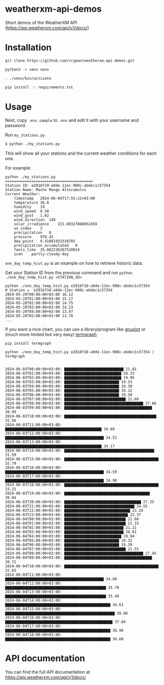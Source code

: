 # weatherxm-api-demos
Short demos of the WeatherXM API (https://api.weatherxm.com/api/v1/docs/)

# Installation

```bash
git clone https://github.com/vrypan/weatherxm-api-demos.git

python3 -m venv venv

. ./venv/bin/activate

pip install -r requirements.txt

```

# Usage 

Next, copy `.env.sample` to `.env` and edit it with your username and password.

Run `my_stations.py`

```bash
$ python ./my_stations.py
```

This will show all your stations and the current weather conditions for each one.

For example:

```
python ./my_stations.py
========================================
Station ID: e2816f10-a9de-11ec-900c-abdec1c57354
Station Name: Macho Mango Altocumulus
Current Weather:
	timestamp	2024-06-04T17:55:22+03:00
	temperature	36.8
	humidity	19
	wind_speed	0.58
	wind_gust	1.02
	wind_direction	148
	solar_irradiance	221.80327868852459
	uv_index	2
	precipitation	0
	pressure	979.43
	dew_point	9.41081931510785
	precipitation_accumulated	0
	feels_like	35.062236267520014
	icon	partly-cloudy-day
```

`one_day_temp_hist.py` is an example on how to retrieve historic data.

Get your Station ID from the previous command and run `python ./one_day_temp_hist.py <STATION_ID>`

```
python ./one_day_temp_hist.py e2816f10-a9de-11ec-900c-abdec1c57354
# Station =  e2816f10-a9de-11ec-900c-abdec1c57354
2024-05-28T00:00:00+03:00 16.12
2024-05-28T01:00:00+03:00 15.17
2024-05-28T02:00:00+03:00 14.75
2024-05-28T03:00:00+03:00 14.23
2024-05-28T04:00:00+03:00 13.97
2024-05-28T05:00:00+03:00 13.78
...
```

If you want a nice chart, you can use a library/program like [gnuplot](http://www.gnuplot.info) or (much more limited but very easy) [termgraph](https://github.com/mkaz/termgraph)

```
pip install termgraph

python ./one_day_temp_hist.py e2816f10-a9de-11ec-900c-abdec1c57354 | termgraph


2024-06-03T00:00:00+03:00: ▇▇▇▇▇▇▇▇▇▇▇▇▇▇▇▇▇▇▇▇▇▇▇▇▇▇▇ 21.01
2024-06-03T01:00:00+03:00: ▇▇▇▇▇▇▇▇▇▇▇▇▇▇▇▇▇▇▇▇▇▇▇▇▇▇ 20.33
2024-06-03T02:00:00+03:00: ▇▇▇▇▇▇▇▇▇▇▇▇▇▇▇▇▇▇▇▇▇▇▇▇▇▇ 19.96
2024-06-03T03:00:00+03:00: ▇▇▇▇▇▇▇▇▇▇▇▇▇▇▇▇▇▇▇▇▇▇▇▇▇ 19.53
2024-06-03T04:00:00+03:00: ▇▇▇▇▇▇▇▇▇▇▇▇▇▇▇▇▇▇▇▇▇▇▇▇▇ 19.30
2024-06-03T05:00:00+03:00: ▇▇▇▇▇▇▇▇▇▇▇▇▇▇▇▇▇▇▇▇▇▇▇▇▇ 19.12
2024-06-03T06:00:00+03:00: ▇▇▇▇▇▇▇▇▇▇▇▇▇▇▇▇▇▇▇▇▇▇▇▇▇ 19.58
2024-06-03T07:00:00+03:00: ▇▇▇▇▇▇▇▇▇▇▇▇▇▇▇▇▇▇▇▇▇▇▇▇▇▇▇▇ 21.60
2024-06-03T08:00:00+03:00: ▇▇▇▇▇▇▇▇▇▇▇▇▇▇▇▇▇▇▇▇▇▇▇▇▇▇▇▇▇▇▇▇▇▇▇▇ 27.66
2024-06-03T09:00:00+03:00: ▇▇▇▇▇▇▇▇▇▇▇▇▇▇▇▇▇▇▇▇▇▇▇▇▇▇▇▇▇▇▇▇▇▇▇▇▇▇▇▇ 30.99
2024-06-03T10:00:00+03:00: ▇▇▇▇▇▇▇▇▇▇▇▇▇▇▇▇▇▇▇▇▇▇▇▇▇▇▇▇▇▇▇▇▇▇▇▇▇▇▇▇▇▇ 32.56
2024-06-03T11:00:00+03:00: ▇▇▇▇▇▇▇▇▇▇▇▇▇▇▇▇▇▇▇▇▇▇▇▇▇▇▇▇▇▇▇▇▇▇▇▇▇▇▇▇▇▇▇▇ 34.09
2024-06-03T12:00:00+03:00: ▇▇▇▇▇▇▇▇▇▇▇▇▇▇▇▇▇▇▇▇▇▇▇▇▇▇▇▇▇▇▇▇▇▇▇▇▇▇▇▇▇▇▇▇▇ 34.52
2024-06-03T13:00:00+03:00: ▇▇▇▇▇▇▇▇▇▇▇▇▇▇▇▇▇▇▇▇▇▇▇▇▇▇▇▇▇▇▇▇▇▇▇▇▇▇▇▇▇▇▇▇ 34.17
2024-06-03T14:00:00+03:00: ▇▇▇▇▇▇▇▇▇▇▇▇▇▇▇▇▇▇▇▇▇▇▇▇▇▇▇▇▇▇▇▇▇▇▇▇▇▇▇▇▇ 31.59
2024-06-03T15:00:00+03:00: ▇▇▇▇▇▇▇▇▇▇▇▇▇▇▇▇▇▇▇▇▇▇▇▇▇▇▇▇▇▇▇▇▇▇▇▇▇▇▇▇▇▇▇ 32.79
2024-06-03T16:00:00+03:00: ▇▇▇▇▇▇▇▇▇▇▇▇▇▇▇▇▇▇▇▇▇▇▇▇▇▇▇▇▇▇▇▇▇▇▇▇▇▇▇▇▇▇▇▇▇ 34.59
2024-06-03T17:00:00+03:00: ▇▇▇▇▇▇▇▇▇▇▇▇▇▇▇▇▇▇▇▇▇▇▇▇▇▇▇▇▇▇▇▇▇▇▇▇▇▇▇▇▇▇▇▇▇ 34.90
2024-06-03T18:00:00+03:00: ▇▇▇▇▇▇▇▇▇▇▇▇▇▇▇▇▇▇▇▇▇▇▇▇▇▇▇▇▇▇▇▇▇▇▇▇▇▇▇▇▇▇▇ 33.21
2024-06-03T19:00:00+03:00: ▇▇▇▇▇▇▇▇▇▇▇▇▇▇▇▇▇▇▇▇▇▇▇▇▇▇▇▇▇▇▇▇▇▇▇▇▇▇▇ 30.04
2024-06-03T20:00:00+03:00: ▇▇▇▇▇▇▇▇▇▇▇▇▇▇▇▇▇▇▇▇▇▇▇▇▇▇▇▇▇▇▇▇▇▇▇ 27.35
2024-06-03T21:00:00+03:00: ▇▇▇▇▇▇▇▇▇▇▇▇▇▇▇▇▇▇▇▇▇▇▇▇▇▇▇▇▇▇▇▇ 24.55
2024-06-03T22:00:00+03:00: ▇▇▇▇▇▇▇▇▇▇▇▇▇▇▇▇▇▇▇▇▇▇▇▇▇▇▇▇▇▇ 23.19
2024-06-03T23:00:00+03:00: ▇▇▇▇▇▇▇▇▇▇▇▇▇▇▇▇▇▇▇▇▇▇▇▇▇▇▇▇▇ 22.37
2024-06-04T00:00:00+03:00: ▇▇▇▇▇▇▇▇▇▇▇▇▇▇▇▇▇▇▇▇▇▇▇▇▇▇▇▇ 21.60
2024-06-04T01:00:00+03:00: ▇▇▇▇▇▇▇▇▇▇▇▇▇▇▇▇▇▇▇▇▇▇▇▇▇▇▇▇ 21.33
2024-06-04T02:00:00+03:00: ▇▇▇▇▇▇▇▇▇▇▇▇▇▇▇▇▇▇▇▇▇▇▇▇▇▇▇ 21.21
2024-06-04T03:00:00+03:00: ▇▇▇▇▇▇▇▇▇▇▇▇▇▇▇▇▇▇▇▇▇▇▇▇▇▇▇ 20.61
2024-06-04T04:00:00+03:00: ▇▇▇▇▇▇▇▇▇▇▇▇▇▇▇▇▇▇▇▇▇▇▇▇▇▇ 19.94
2024-06-04T05:00:00+03:00: ▇▇▇▇▇▇▇▇▇▇▇▇▇▇▇▇▇▇▇▇▇▇▇▇▇ 19.32
2024-06-04T06:00:00+03:00: ▇▇▇▇▇▇▇▇▇▇▇▇▇▇▇▇▇▇▇▇▇▇▇▇▇ 19.39
2024-06-04T07:00:00+03:00: ▇▇▇▇▇▇▇▇▇▇▇▇▇▇▇▇▇▇▇▇▇▇▇▇▇▇▇▇ 21.55
2024-06-04T08:00:00+03:00: ▇▇▇▇▇▇▇▇▇▇▇▇▇▇▇▇▇▇▇▇▇▇▇▇▇▇▇▇▇▇▇▇▇▇▇▇ 27.45
2024-06-04T09:00:00+03:00: ▇▇▇▇▇▇▇▇▇▇▇▇▇▇▇▇▇▇▇▇▇▇▇▇▇▇▇▇▇▇▇▇▇▇▇▇▇▇▇▇ 30.72
2024-06-04T10:00:00+03:00: ▇▇▇▇▇▇▇▇▇▇▇▇▇▇▇▇▇▇▇▇▇▇▇▇▇▇▇▇▇▇▇▇▇▇▇▇▇▇▇▇▇▇▇ 32.83
2024-06-04T11:00:00+03:00: ▇▇▇▇▇▇▇▇▇▇▇▇▇▇▇▇▇▇▇▇▇▇▇▇▇▇▇▇▇▇▇▇▇▇▇▇▇▇▇▇▇▇▇▇▇ 34.60
2024-06-04T12:00:00+03:00: ▇▇▇▇▇▇▇▇▇▇▇▇▇▇▇▇▇▇▇▇▇▇▇▇▇▇▇▇▇▇▇▇▇▇▇▇▇▇▇▇▇▇▇▇▇▇ 35.70
2024-06-04T13:00:00+03:00: ▇▇▇▇▇▇▇▇▇▇▇▇▇▇▇▇▇▇▇▇▇▇▇▇▇▇▇▇▇▇▇▇▇▇▇▇▇▇▇▇▇▇▇▇▇▇ 35.49
2024-06-04T14:00:00+03:00: ▇▇▇▇▇▇▇▇▇▇▇▇▇▇▇▇▇▇▇▇▇▇▇▇▇▇▇▇▇▇▇▇▇▇▇▇▇▇▇▇▇▇▇▇▇▇▇▇ 36.61
2024-06-04T15:00:00+03:00: ▇▇▇▇▇▇▇▇▇▇▇▇▇▇▇▇▇▇▇▇▇▇▇▇▇▇▇▇▇▇▇▇▇▇▇▇▇▇▇▇▇▇▇▇▇▇▇▇▇▇ 38.06
2024-06-04T16:00:00+03:00: ▇▇▇▇▇▇▇▇▇▇▇▇▇▇▇▇▇▇▇▇▇▇▇▇▇▇▇▇▇▇▇▇▇▇▇▇▇▇▇▇▇▇▇▇▇▇▇▇▇ 37.84
2024-06-04T17:00:00+03:00: ▇▇▇▇▇▇▇▇▇▇▇▇▇▇▇▇▇▇▇▇▇▇▇▇▇▇▇▇▇▇▇▇▇▇▇▇▇▇▇▇▇▇▇▇▇▇▇▇ 36.98
2024-06-04T18:00:00+03:00: ▇▇▇▇▇▇▇▇▇▇▇▇▇▇▇▇▇▇▇▇▇▇▇▇▇▇▇▇▇▇▇▇▇▇▇▇▇▇▇▇▇▇▇▇▇▇▇▇ 36.60
```

# API documentation

You can find the full API documantation at https://api.weatherxm.com/api/v1/docs/